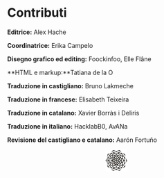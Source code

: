 Contributi
===============

**Editrice:** Alex Hache

**Coordinatrice:** Erika Campelo

**Disegno grafico ed editing:** Foockinfoo, Elle Flâne

**HTML e markup:**Tatiana de la O

**Traduzione in castigliano:** Bruno Lakmeche

**Traduzione in francese:** Elisabeth Teixeira

**Traduzione in catalano:** Xavier Borràs i Deliris

**Traduzione in italiano:** HacklabB0, AvANa

**Revisione del castigliano e catalano:** Aarón Fortuño


<p align="center"><img src="../es/content/media/end0.png"></p>
